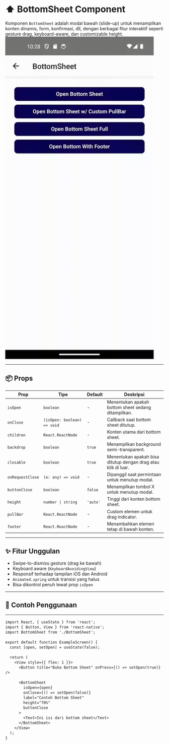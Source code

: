 # ⬆️ BottomSheet Component

Komponen `BottomSheet` adalah modal bawah (slide-up) untuk menampilkan konten dinamis, form, konfirmasi, dll, dengan berbagai fitur interaktif seperti gesture drag, keyboard-aware, dan customizable height.
![Deskripsi Alt](../../assets/doc/BottomSheet/BottomSheet.gif)

---

## 📦 Props

| Prop            | Tipe                             | Default     | Deskripsi                                                                 |
|------------------|----------------------------------|-------------|---------------------------------------------------------------------------|
| `isOpen`        | `boolean`                        | -           | Menentukan apakah bottom sheet sedang ditampilkan.                       |
| `onClose`       | `(isOpen: boolean) => void`      | -           | Callback saat bottom sheet ditutup.                                      |
| `children`      | `React.ReactNode`                | -           | Konten utama dari bottom sheet.                                          |
| `backdrop`      | `boolean`                        | `true`      | Menampilkan background semi-transparent.                                 |
| `closable`      | `boolean`                        | `true`      | Menentukan apakah bisa ditutup dengan drag atau klik di luar.            |
| `onRequestClose`| `(e: any) => void`               | -           | Dipanggil saat permintaan untuk menutup modal.                           |
| `buttonClose`   | `boolean`                        | `false`     | Menampilkan tombol X untuk menutup modal.                                |
| `height`        | `number \| string`               | `'auto'`    | Tinggi dari konten bottom sheet.                                         |
| `pullBar`       | `React.ReactNode`                | -           | Custom elemen untuk drag indicator.                                      |
| `footer`        | `React.ReactNode`                | -           | Menambahkan elemen tetap di bawah konten.                                |

---

## ✨ Fitur Unggulan

- Swipe-to-dismiss gesture (drag ke bawah)
- Keyboard aware (`KeyboardAvoidingView`)
- Responsif terhadap tampilan iOS dan Android
- `Animated.spring` untuk transisi yang halus
- Bisa dikontrol penuh lewat prop `isOpen`

---

## 📐 Contoh Penggunaan

---

```tsx
import React, { useState } from 'react';
import { Button, View } from 'react-native';
import BottomSheet from './BottomSheet';

export default function ExampleScreen() {
  const [open, setOpen] = useState(false);

  return (
    <View style={{ flex: 1 }}>
      <Button title="Buka Bottom Sheet" onPress={() => setOpen(true)} />

      <BottomSheet
        isOpen={open}
        onClose={() => setOpen(false)}
        label="Contoh Bottom Sheet"
        height="70%"
        buttonClose
      >
        <Text>Ini isi dari bottom sheet</Text>
      </BottomSheet>
    </View>
  );
}
```


